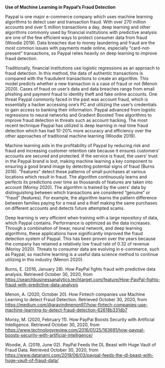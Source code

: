 **Use of Machine Learning in Paypal’s Fraud Detection**

Paypal is one major e-commerce company which uses machine learning algorithms to detect user and transaction fraud. With over 270 million accounts and over 5 million transactions a day, deep learning and other algorithms commonly used by financial institutions with predictive analysis are one of the few efficient ways to protect consumer data from fraud (Woodie 2019). Data breaches due to money laundering and fraud are the most common issues with payments made online, especially “card-not-present” transactions, so Paypal relies heavily on deep learning to improve fraud detection. 

Traditionally, financial institutions use logistic regressions as an approach to fraud detection. In this method, the data of authentic transactions is compared with the fraudulent transactions to create an algorithm. This model predicts whether a new transaction is a case of fraud or not (Menon 2020). Cases of fraud on user’s data and data breaches range from email phishing and payment fraud to identity theft and fake online accounts. One threat Paypal commonly faced in the past was account fraud, which is essentially a hacker accessing one’s PC and utilizing the user’s credentials to gain access to banking their information. Paypal advanced from logistic regressions to neural networks and Gradient Boosted Tree algorithms to improve fraud detection in threats such as account hacking. The most recent technique Paypal has utilized is deep learning in real time fraud detection which has had 10-20% more accuracy and efficiency over the other approaches of traditional machine learning (Woodie 2019).

Machine learning aids in the profitability of Paypal by reducing risk and fraud and increasing customer retention rate because it ensures customers’ accounts are secured and protected. If the service is fraud, the users’ trust in the Paypal brand is lost, making machine learning a key component to ensuring a good brand image by detecting potential signs of fraud (Burns 2016). “Features” detect these patterns of small purchases at various locations which result in fraud. The algorithm continuously learns and perfects its predictions over time as thousands of features are taken into account (Morisy 2020). The algorithm is trained by the users’ data by distinguishing between which transactions are considered “genuine” or “fraud” (features). For example, the algorithm learns the pattern difference between families paying for a meal and a thief making the same purchases on different accounts and detects future attempted scams. 

Deep learning is very efficient when training with a large repository of data, which Paypal contains. Performance is optimized as the data increases. Through a combination of linear, neural network, and deep learning algorithms, these applications have significantly improved the fraud detection system of Paypal. This has been proven over the years because the company has retained a relatively low fraud rate of 0.32 of revenue (Morisy 2020). Threats to consumer data are evolving in e-commerce, such as Paypal, so machine learning is a useful data science method to continue utilizing in this industry (Menon 2020).



Burns, E. (2016, January 28). How PayPal fights fraud with predictive data analysis. Retrieved October 30, 2020, from https://searchbusinessanalytics.techtarget.com/feature/How-PayPal-fights-fraud-with-predictive-data-analysis

Menon, A. (2020, October 20). How Fintech companies use Machine Learning to detect Fraud Detection. Retrieved October 30, 2020, from https://medium.com/@aravindmenon97/how-fintech-companies-use-machine-learning-to-detect-fraud-detection-62618b331db7

Morisy, M. (2020, February 11). How PayPal Boosts Security with Artificial Intelligence. Retrieved October 30, 2020, from https://www.technologyreview.com/2016/01/25/163691/how-paypal-boosts-security-with-artificial-intelligence/

Woodie, A. (2019, June 02). PayPal Feeds the DL Beast with Huge Vault of Fraud Data. Retrieved October 30, 2020, from https://www.datanami.com/2019/06/03/paypal-feeds-the-dl-beast-with-huge-vault-of-fraud-data/

